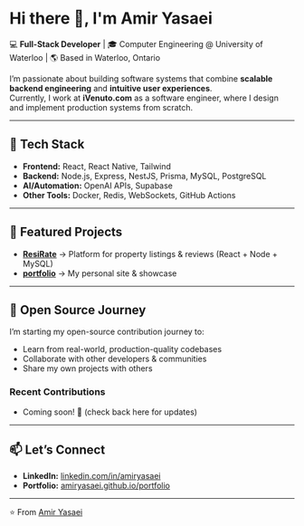 # Hi there 👋, I'm Amir Yasaei

💻 **Full-Stack Developer** | 🎓 Computer Engineering @ University of Waterloo | 🌎 Based in Waterloo, Ontario  

I’m passionate about building software systems that combine **scalable backend engineering** and **intuitive user experiences**.  
Currently, I work at **iVenuto.com** as a software engineer, where I design and implement production systems from scratch.  

---

## 🚀 Tech Stack
- **Frontend:** React, React Native, Tailwind
- **Backend:** Node.js, Express, NestJS, Prisma, MySQL, PostgreSQL
- **AI/Automation:** OpenAI APIs, Supabase
- **Other Tools:** Docker, Redis, WebSockets, GitHub Actions

---

## 📌 Featured Projects
- [**ResiRate**](link-to-repo) → Platform for property listings & reviews (React + Node + MySQL)   
- [**portfolio**](link-to-repo) → My personal site & showcase  

---

## 🌱 Open Source Journey
I’m starting my open-source contribution journey to:
- Learn from real-world, production-quality codebases  
- Collaborate with other developers & communities  
- Share my own projects with others  

### Recent Contributions
- Coming soon! 🚧 (check back here for updates)  

---

## 📫 Let’s Connect
- **LinkedIn:** [linkedin.com/in/amiryasaei](https://linkedin.com/in/amiryasaei)  
- **Portfolio:** [amiryasaei.github.io/portfolio](link-to-your-deployed-site)  
---

⭐️ From [Amir Yasaei](https://github.com/amiryasaei)

